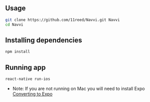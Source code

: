 ## Usage
```bash
git clone https://github.com/11reed/Navvi.git Navvi
cd Navvi
```
## Installing dependencies 
```bash
npm install
```
## Running app
```bash
react-native run-ios
```
* Note: If you are not running on Mac you will need to install Expo [Converting to Expo](https://github.com/expo/xde#converting-an-existing-project-to-work-with-expo)


